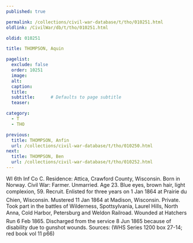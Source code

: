 ```yaml
---
published: true

permalink: /collections/civil-war-database/t/tho/010251.html
oldlink: /CivilWar/db/t/tho/010251.html

oldid: 010251

title: THOMPSON, Aquin

pagelist:
  exclude: false
  order: 10251
  image: 
  alt:
  caption:
  title:
  subtitle:      # Defaults to page subtitle
  teaser:

category: 
  - T 
  - THO

previous:
  title: THOMPSON, Anfin
  url: /collections/civil-war-database/t/tho/010250.html  
next:
  title: THOMPSON, Ben
  url: /collections/civil-war-database/t/tho/010252.html   
---
```

WI 6th Inf Co C. Residence: Attica, Crawford County, Wisconsin. Born in Norway. Civil War: Farmer. Unmarried. Age 23. Blue eyes, brown hair, light complexion, 5&#146;9&#148;. Recruit. Enlisted for three years on 1 Jan 1864 at Prairie du Chien, Wisconsin. Mustered 11 Jan 1864 at Madison, Wisconsin. Private. Took part in the battles of Wilderness, Spottsylvania, Laurel Hills, North Anna, Cold Harbor, Petersburg and Weldon Railroad. Wounded at Hatcher&#146;s Run 6 Feb 1865. Discharged from the service 8 Jun 1865 because of disability due to gunshot wounds. Sources: (WHS Series 1200 box 27-14; red book vol 11 p66)